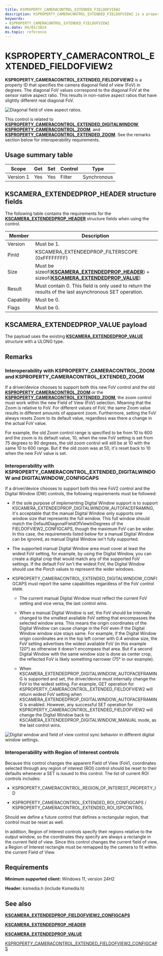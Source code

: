 ```yaml
---
title: KSPROPERTY_CAMERACONTROL_EXTENDED_FIELDOFVIEW2
description: KSPROPERTY_CAMERACONTROL_EXTENDED_FIELDOFVIEW2 is a property ID that TBD.
keywords:
- KSPROPERTY_CAMERACONTROL_EXTENDED_FIELDOFVIEW2
ms.date: 04/03/2024
ms.topic: reference
---
```


# KSPROPERTY_CAMERACONTROL_EXTENDED_FIELDOFVIEW2

**KSPROPERTY_CAMERACONTROL_EXTENDED_FIELDOFVIEW2** is a property ID that specifies the camera diagonal field of view (FoV) in degrees. The diagonal FoV values correspond to the diagonal FoV at the sensor native aspect ratio. This results in non-native aspect ratios that have slightly different real diagonal FoV.

![Diagonal field of view aspect ratios.](images/diagonal-fov-different-aspect-ratios.png)

This control is related to [**KSPROPERTY_CAMERACONTROL_EXTENDED_DIGITALWINDOW**](/windows-hardware/drivers/stream/ksproperty-cameracontrol-extended-digitalwindow), [**KSPROPERTY_CAMERACONTROL_ZOOM**](/windows-hardware/drivers/stream/ksproperty-cameracontrol-zoom), and [**KSPROPERTY_CAMERACONTROL_EXTENDED_ZOOM**](/windows-hardware/drivers/stream/ksproperty-cameracontrol-extended-zoom). See the remarks section below for interoperability requirements.

## Usage summary table

| Scope | Get | Set | Control | Type |
|--|--|--|--|--|
| Version 1 | Yes | Yes | Filter | Synchronous |

## KSCAMERA_EXTENDEDPROP_HEADER structure fields

The following table contains the requirements for the [**KSCAMERA_EXTENDEDPROP_HEADER**](/windows-hardware/drivers/ddi/content/ksmedia/ns-ksmedia-tagkscamera_extendedprop_header) structure fields when using the control.

| Member | Description |
|--|--|
| Version | Must be 1. |
| PinId | KSCAMERA_EXTENDEDPROP_FILTERSCOPE (0xFFFFFFFF) |
| Size | Must be sizeof([**KSCAMERA_EXTENDEDPROP_HEADER**](/windows-hardware/drivers/ddi/content/ksmedia/ns-ksmedia-tagkscamera_extendedprop_header)) + sizeof([**KSCAMERA_EXTENDEDPROP_VALUE**](/windows-hardware/drivers/ddi/ksmedia/ns-ksmedia-tagkscamera_extendedprop_value))  |
| Result | Must contain 0.  This field is only used to return the results of the last asynchronous SET operation. |
| Capability | Must be 0. |
| Flags | Must be 0. |

## KSCAMERA_EXTENDEDPROP_VALUE payload

The payload uses the existing [**KSCAMERA_EXTENDEDPROP_VALUE**](/windows-hardware/drivers/ddi/ksmedia/ns-ksmedia-tagkscamera_extendedprop_value) structure with a ULONG type.

## Remarks

### Interoperability with KSPROPERTY_CAMERACONTROL_ZOOM and KSPROPERTY_CAMERACONTROL_EXTENDED_ZOOM

If a driver/device chooses to support both this new FoV control and the old [**KSPROPERTY_CAMERACONTROL_ZOOM**](ksproperty-cameracontrol-zoom.md) or the [**KSPROPERTY_CAMERACONTROL_EXTENDED_ZOOM**](ksproperty-cameracontrol-extended-zoom.md), the zoom control must work within the new Field of View (FoV) selection. Meaning that the Zoom is relative to FoV. For different values of FoV, the same Zoom value results in different amounts of apparent zoom. Furthermore, setting the FoV always resets Zoom to its default value, regardless was there a change in the actual FoV value.

For example, the old Zoom control range is specified to be from 10 to 600 and the zoom is its default value, 10, when the new FoV setting is set from 75 degrees to 90 degrees, the old zoom control will still be at 10 with the same 10 to 600 range. But if the old zoom was at 50, it's reset back to 10 when the new FoV value is set.

### Interoperability with KSPROPERTY_CAMERACONTROL_EXTENDED_DIGITALWINDOW and DIGITALWINDOW_CONFIGCAPS

If a driver/device chooses to support both this new FoV2 control and the Digital Window (DW) controls, the following requirements must be followed:

- If the sole purpose of implementing Digital Window support is to support KSCAMERA_EXTENDEDPROP_DIGITALWINDOW_AUTOFACEFRAMING, it's acceptable that the manual Digital Window only supports one window size that represents the full window. This full window should match the DefaultDiagonalFieldOfViewInDegrees of the FIELDOFVIEW2_CONFIGCAPS, though the maximum FoV can be wider. In this case, the requirements listed below for a manual Digital Window can be ignored, as manual Digital Window isn't fully supported.

- The supported manual Digital Window area must cover at least the widest FoV setting, for example, by using the Digital Window, you can create a digital crop that would match any of the supported FoV settings. If the default FoV isn't the widest FoV, the Digital Window should use the *Porch* values to represent the wider windows.

- KSPROPERTY_CAMERACONTROL_EXTENDED_DIGITALWINDOW_CONFIGCAPS must report the same capabilities regardless of the FoV control state.

  - The current manual Digital Window must reflect the current FoV setting and vice versa, the last control wins.

  - When a manual Digital Window is set, the FoV should be internally changed to the smallest available FoV setting that encompasses the selected window area. This means the origin coordinates of the Digital Window can cause change in the FoV even if the Digital Window window size stays same. For example, if the Digital Window origin coordinates are in the top left corner with 0.4 window size, the FoV setting advertises the widest available FoV (in this example 120°) as otherwise it doesn't encompass that area. But if a second Digital Window with the same window size is done as center crop, the reflected FoV is likely something narrower (75° in our example).

  - When KSCAMERA_EXTENDEDPROP_DIGITALWINDOW_AUTOFACEFRAMING is supported and set, the driver/device must internally change the FoV to the widest setting. For example, GET operation for KSPROPERTY_CAMERACONTROL_EXTENDED_FIELDOFVIEW2 will return widest FoV setting when KSCAMERA_EXTENDEDPROP_DIGITALWINDOW_AUTOFACEFRAMING is enabled. However, any successful SET operation for KSPROPERTY_CAMERACONTROL_EXTENDED_FIELDOFVIEW2 will change the Digital Window back to KSCAMERA_EXTENDEDPROP_DIGITALWINDOW_MANUAL mode, as the last control wins.

![Digital window and field of view control sync behavior in different digital window settings.](images/digital-window-and-fov-control-sync-behavior.png)

### Interoperability with Region of Interest controls

Because this control changes the apparent Field of View (FoV), coordinates selected through any region of interest (ROI) control should be reset to their defaults whenever a SET is issued to this control. The list of current ROI controls includes:

- KSPROPERTY_CAMERACONTROL_REGION_OF_INTEREST_PROPERTY_ID

- KSPROPERTY_CAMERACONTROL_EXTENDED_ROI_CONFIGCAPS / KSPROPERTY_CAMERACONTROL_EXTENDED_ROI_ISPCONTROL

Should we define a future control that defines a rectangular region, that control must be reset as well.

In addition, Region of Interest controls specify their regions relative to the output window, so the coordinates they specify are always a rectangle in the current field of view. Since this control changes the current field of view, a Region of Interest rectangle must be remapped by the camera to fit within the current Field of View.

## Requirements

**Minimum supported client:** Windows 11, version 24H2

**Header:** ksmedia.h (include Ksmedia.h)

## See also

[**KSCAMERA_EXTENDEDPROP_FIELDOFVIEW2_CONFIGCAPS**](/windows-hardware/drivers/ddi/content/ksmedia/ns-ksmedia-kscamera_extendedprop_fieldofview2_configcaps)

[**KSCAMERA_EXTENDEDPROP_HEADER**](/windows-hardware/drivers/ddi/content/ksmedia/ns-ksmedia-tagkscamera_extendedprop_header)

[**KSCAMERA_EXTENDEDPROP_VALUE**](/windows-hardware/drivers/ddi/ksmedia/ns-ksmedia-tagkscamera_extendedprop_value)

[KSPROPERTY_CAMERACONTROL_EXTENDED_FIELDOFVIEW2_CONFIGCAPS](ksproperty-cameracontrol-extended-fieldofview2-configcaps.md)
